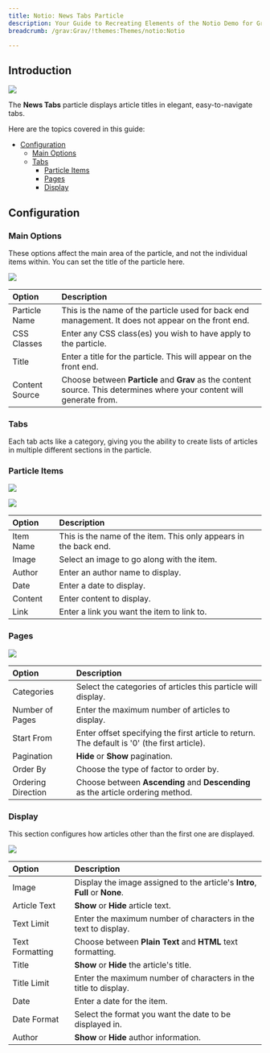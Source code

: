 ```yaml
---
title: Notio: News Tabs Particle
description: Your Guide to Recreating Elements of the Notio Demo for Grav
breadcrumb: /grav:Grav/!themes:Themes/notio:Notio

---
```


## Introduction

![](assets/particle_newstabs1.jpeg)

The **News Tabs** particle displays article titles in elegant, easy-to-navigate tabs.

Here are the topics covered in this guide:

* [Configuration](#configuration)
    - [Main Options](#main-options)
    - [Tabs](#tabs)
      + [Particle Items](#particle-items)
      + [Pages](#pages)
      + [Display](#display)

## Configuration

### Main Options 

These options affect the main area of the particle, and not the individual items within. You can set the title of the particle here.

![](assets/particle_newstabs2.jpeg)

| Option         | Description                                                                                                                 |
| :-----         | :-----                                                                                                                      |
| Particle Name  | This is the name of the particle used for back end management. It does not appear on the front end.                         |
| CSS Classes    | Enter any CSS class(es) you wish to have apply to the particle.                                                             |
| Title          | Enter a title for the particle. This will appear on the front end.                                                          |
| Content Source | Choose between **Particle** and **Grav** as the content source. This determines where your content will generate from. |

### Tabs

Each tab acts like a category, giving you the ability to create lists of articles in multiple different sections in the particle.

### Particle Items

![](assets/particle_newstabs3.jpeg)

![](assets/particle_newstabs4.jpeg)

| Option    | Description                                                      |
| :-----    | :-----                                                           |
| Item Name | This is the name of the item. This only appears in the back end. |
| Image     | Select an image to go along with the item.                       |
| Author    | Enter an author name to display.                                 |
| Date      | Enter a date to display.                                         |
| Content   | Enter content to display.                                        |
| Link      | Enter a link you want the item to link to.                       |

### Pages

![](assets/particle_newstabs5.jpeg)

| Option             | Description                                                                                  |
| :-----             | :-----                                                                                       |
| Categories         | Select the categories of articles this particle will display.                                |
| Number of Pages    | Enter the maximum number of articles to display.                                             |
| Start From         | Enter offset specifying the first article to return. The default is '0' (the first article). |
| Pagination         | **Hide** or **Show** pagination.                                                             |
| Order By           | Choose the type of factor to order by.                                                       |
| Ordering Direction | Choose between **Ascending** and **Descending** as the article ordering method.              |

### Display

This section configures how articles other than the first one are displayed.

![](assets/particle_newstabs6.jpeg)

| Option          | Description                                                                  |
| :-----          | :-----                                                                       |
| Image           | Display the image assigned to the article's **Intro**, **Full** or **None**. |
| Article Text    | **Show** or **Hide** article text.                                           |
| Text Limit      | Enter the maximum number of characters in the text to display.               |
| Text Formatting | Choose between **Plain Text** and **HTML** text formatting.                  |
| Title           | **Show** or **Hide** the article's title.                                    |
| Title Limit     | Enter the maximum number of characters in the title to display.              |
| Date            | Enter a date for the item.                                                   |
| Date Format     | Select the format you want the date to be displayed in.                      |
| Author          | **Show** or **Hide** author information.                                     |